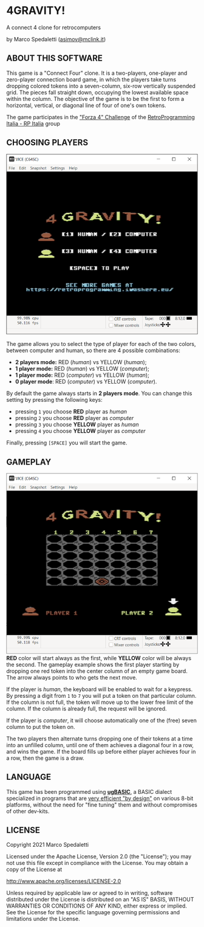 # 4GRAVITY!

A connect 4 clone for retrocomputers

by Marco Spedaletti (asimov@mclink.it)

## ABOUT THIS SOFTWARE

This game is a "Connect Four" clone. It is a two-players, one-player and zero-player connection board game, in which the players take turns dropping colored tokens into a seven-column, six-row vertically suspended grid. The pieces fall straight down, occupying the lowest available space within the column. The objective of the game is to be the first to form a horizontal, vertical, or diagonal line of four of one's own tokens. 

The game participates in the ["Forza 4" Challenge](https://www.facebook.com/groups/retroprogramming/permalink/804753086871615) of the [RetroProgramming Italia - RP Italia](https://www.facebook.com/groups/retroprogramming) group

## CHOOSING PLAYERS

![Gameplay](docs/menu.png)

The game allows you to select the type of player for each of the two colors, between computer and human, so there are 4 possible combinations:
  * **2 players mode:** RED (*human*) vs YELLOW (*human*);
  * **1 player mode:** RED (*human*) vs YELLOW (*computer*);
  * **1 player mode:** RED (*computer*) vs YELLOW (*human*);
  * **0 player mode**: RED (*computer*) vs YELLOW (*computer*).

By default the game always starts in **2 players mode**. You can change this setting by pressing the following keys:
  * pressing `1` you choose **RED** player as *human*
  * pressing `2` you choose **RED** player as *computer*
  * pressing `3` you choose **YELLOW** player as *human*
  * pressing `4` you choose **YELLOW** player as *computer*

Finally, pressing `[SPACE]` you will start the game.

## GAMEPLAY

![Gameplay](docs/gameplay.png)
**RED** color will start always as the first, while **YELLOW** color will be always the second. The gameplay example shows the first player starting by dropping one red token into the center column of an empty game board. The arrow always points to who gets the next move.

If the player is *human*, the keyboard will be enabled to wait for a keypress. By pressing a digit from `1` to `7` you will put a token on that particular column. If the column is not full, the token will move up to the lower free limit of the column. If the column is already full, the request will be ignored.

If the player is *computer*, it will choose automatically one of the (free) seven column to put the token on. 

The two players then alternate turns dropping one of their tokens at a time into an unfilled column, until one of them achieves a diagonal four in a row, and wins the game. If the board fills up before either player achieves four in a row, then the game is a draw.

## LANGUAGE

This game has been programmed using **[ugBASIC](https://ugbasic.iwashere.eu)**, a BASIC dialect specialized in programs that are [very efficient "by design"](https://retroprogramming.iwashere.eu/midres_library:isomorphism) on various 8-bit platforms, without the need for "fine tuning" them and without compromises of other dev-kits.

## LICENSE

Copyright 2021 Marco Spedaletti

Licensed under the Apache License, Version 2.0 (the "License");
you may not use this file except in compliance with the License.
You may obtain a copy of the License at

http://www.apache.org/licenses/LICENSE-2.0

Unless required by applicable law or agreed to in writing, software
distributed under the License is distributed on an "AS IS" BASIS,
WITHOUT WARRANTIES OR CONDITIONS OF ANY KIND, either express or implied.
See the License for the specific language governing permissions and
limitations under the License.
